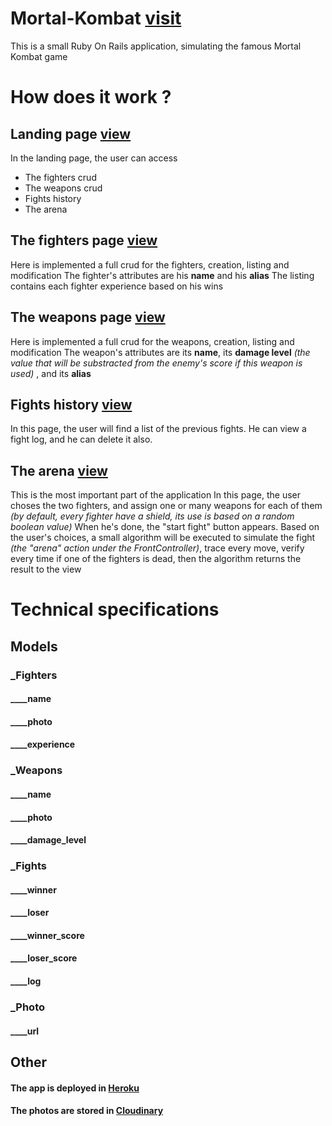 # Mortal-Kombat [visit](https://mkombat.herokuapp.com/)

This is a small Ruby On Rails application, simulating the famous Mortal Kombat game

# How does it work ?

## Landing page [view](https://mkombat.herokuapp.com/)

In the landing page, the user can access
- The fighters crud
- The weapons crud
- Fights history
- The arena

## The fighters page [view](https://mkombat.herokuapp.com/fighters)
Here is implemented a full crud for the fighters, creation, listing and modification
The fighter's attributes are his **name** and his **alias**
The listing contains each fighter experience based on his wins

## The weapons page [view](https://mkombat.herokuapp.com/weapons)
Here is implemented a full crud for the weapons, creation, listing and modification
The weapon's attributes are its **name**, its **damage level** *(the value that will be substracted from the enemy's score if this weapon is used)* , and its **alias**

## Fights history [view](https://mkombat.herokuapp.com/fights)
In this page, the user will find a list of the previous fights. He can view a fight log, and he can delete it also.

## The arena [view](https://mkombat.herokuapp.com/prepare)
This is the most important part of the application
In this page, the user choses the two fighters, and assign one or many weapons for each of them *(by default, every fighter have a shield, its use is based on a random boolean value)*
When he's done, the "start fight" button appears.
Based on the user's choices, a small algorithm will be executed to simulate the fight *(the "arena" action under the FrontController)*, trace every move, verify every time if one of the fighters is dead, then the algorithm returns the result to the view

# Technical specifications
## Models
### _Fighters
#### ____name
#### ____photo
#### ____experience

### _Weapons
#### ____name
#### ____photo
#### ____damage_level

### _Fights
#### ____winner
#### ____loser
#### ____winner_score
#### ____loser_score
#### ____log

### _Photo
#### ____url

## Other
#### The app is deployed in [Heroku](https://heroku.com/)
#### The photos are stored in [Cloudinary](https://cloudinary.com/)
